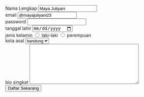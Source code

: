 <!DOCTYPE html>
<html>
  <head>
    <title>pendaftaran</title>
    <link rel="stylesheet" href="styles.css" />
  </head>
  <body>
      <from action="" method="post">
        <label for="nama">Nama Lengkap</label>
        <input type="text"name="nama" id="nama" value="Maya Juliyani" />
        <br />
        <label for="email">email</label>
        <input type="email"name="email" id="email" value="@mayajuliyani23" />
        <br />
        <label for="password">password</label>
        <input type="password" name="password" id="password" value="" />
        <br />
        <label for="tanggal lahir">tanggal lahir</label>
        <input type="date" nama="tanggal lahir" id="tanggal lahir" value="" />
        <br />
        <label for="">jenis kelamin</label>
        <input type="radio" name="jkel" id="laki-laki" value="laki-laki" />
        <label for="laki-laki">laki-laki</label>
        <input type="radio" name="jkel" id="perempuan" value="perempuan" />
        <label for="perempuan"> perempuan</label>
        <br />
        <label for="asal">kota asal</label>
        <select name="asal" id="asal"
           <option value="sukabumi">sukabumi</option>
           <option value="bandung">bandung</option>
           <option value="jakarta">jakarta</option>
        </select>
        <br />
        <label for="bio">bio singkat</label>
        <textarea name="bio" id=bio rows="8" cols="40"></textarea>
        <br />
        <input type="submit" value="Daftar Sekarang" />
        </select>
      </form>
  </body>
</html>
